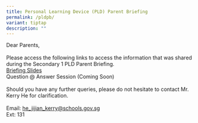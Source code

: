 ```yaml
---
title: Personal Learning Device (PLD) Parent Briefing
permalink: /pldpb/
variant: tiptap
description: ""
---
```

<p>Dear Parents,&nbsp;<br><br>Please access the following links to access the information that was shared during the Secondary 1 PLD Parent Briefing.<br><a href="/files/Sec 1 Registration/NDLP_General_Parent_Briefing_Slides_2024_UPLOAD_VERSION.pdf" rel="noopener noreferrer nofollow" target="_blank">Briefing Slides</a><strong><u><br></u></strong>Question @ Answer Session (Coming Soon)<br><br>Should you have any further queries, please do not hesitate to contact Mr. Kerry He for clarification.<br><br>Email: <a href="https://docs.google.com/presentation/d/1doHeK71tW5M_aVFwWPwaZp3k45r_FmvLylGppBkJJBs/edit?usp=sharing" rel="noopener noreferrer nofollow" target="_blank">he_jijian_kerry@schools.gov.sg</a><br>Ext: 131</p>